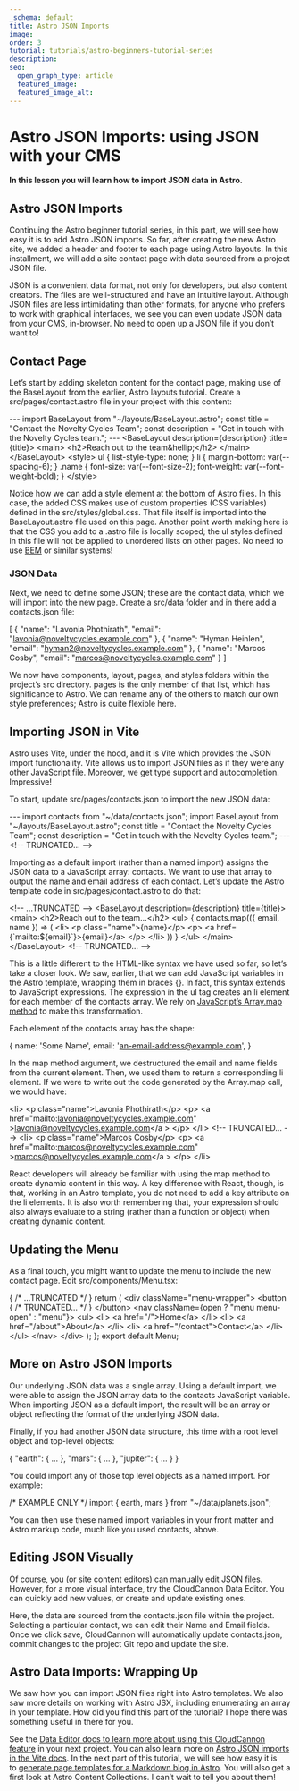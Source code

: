 ```yaml
---
_schema: default
title: Astro JSON Imports
image:
order: 3
tutorial: tutorials/astro-beginners-tutorial-series
description:
seo:
  open_graph_type: article
  featured_image:
  featured_image_alt:
---
```

# Astro JSON Imports: using JSON with your CMS

**In this lesson you will learn how to import JSON data in Astro.**

## Astro JSON Imports

Continuing the Astro beginner tutorial series, in this part, we will see how easy it is to add Astro JSON imports. So far, after creating the new Astro site, we added a header and footer to each page using Astro layouts. In this installment, we will add a site contact page with data sourced from a project JSON file.

JSON is a convenient data format, not only for developers, but also content creators. The files are well-structured and have an intuitive layout. Although JSON files are less intimidating than other formats, for anyone who prefers to work with graphical interfaces, we see you can even update JSON data from your CMS, in-browser. No need to open up a JSON file if you don’t want to!

## Contact Page

Let’s start by adding skeleton content for the contact page, making use of the BaseLayout from the earlier, Astro layouts tutorial. Create a src/pages/contact.astro file in your project with this content:

\--- import BaseLayout from "~/layouts/BaseLayout.astro"; const title = "Contact the Novelty Cycles Team"; const description = "Get in touch with the Novelty Cycles team."; --- &lt;BaseLayout description=\{description\} title=\{title\}&gt; &lt;main&gt; &lt;h2&gt;Reach out to the team&amp;hellip;&lt;/h2&gt; &lt;/main&gt; &lt;/BaseLayout&gt; &lt;style&gt; ul \{ list-style-type: none; \} li \{ margin-bottom: var(--spacing-6); \} .name \{ font-size: var(--font-size-2); font-weight: var(--font-weight-bold); \} &lt;/style&gt;

Notice how we can add a style element at the bottom of Astro files. In this case, the added CSS makes use of custom properties (CSS variables) defined in the src/styles/global.css. That file itself is imported into the BaseLayout.astro file used on this page. Another point worth making here is that the CSS you add to a .astro file is locally scoped; the ul styles defined in this file will not be applied to unordered lists on other pages. No need to use&nbsp;[BEM](https://getbem.com/introduction/)&nbsp;or similar systems!

### JSON Data

Next, we need to define some JSON; these are the contact data, which we will import into the new page. Create a src/data folder and in there add a contacts.json file:

\[ \{ "name": "Lavonia Phothirath", "email": "lavonia@noveltycycles.example.com" \}, \{ "name": "Hyman Heinlen", "email": "hyman2@noveltycycles.example.com" \}, \{ "name": "Marcos Cosby", "email": "marcos@noveltycycles.example.com" \} \]

We now have components, layout, pages, and styles folders within the project’s src directory. pages is the only member of that list, which has significance to Astro. We can rename any of the others to match our own style preferences; Astro is quite flexible here.

## Importing JSON in Vite

Astro uses Vite, under the hood, and it is Vite which provides the JSON import functionality. Vite allows us to import JSON files as if they were any other JavaScript file. Moreover, we get type support and autocompletion. Impressive!

To start, update src/pages/contacts.json to import the new JSON data:

\--- import contacts from "~/data/contacts.json"; import BaseLayout from "~/layouts/BaseLayout.astro"; const title = "Contact the Novelty Cycles Team"; const description = "Get in touch with the Novelty Cycles team."; --- &lt;!-- TRUNCATED... --&gt;

Importing as a default import (rather than a named import) assigns the JSON data to a JavaScript array: contacts. We want to use that array to output the name and email address of each contact. Let’s update the Astro template code in src/pages/contact.astro to do that:

&lt;!-- ...TRUNCATED --&gt; &lt;BaseLayout description=\{description\} title=\{title\}&gt; &lt;main&gt; &lt;h2&gt;Reach out to the team…&lt;/h2&gt; &lt;ul&gt; \{ contacts.map((\{ email, name \}) =&gt; ( &lt;li&gt; &lt;p class="name"&gt;\{name\}&lt;/p&gt; &lt;p&gt; &lt;a href=\{\`mailto:$\{email\}\`\}&gt;\{email\}&lt;/a&gt; &lt;/p&gt; &lt;/li&gt; )) \} &lt;/ul&gt; &lt;/main&gt; &lt;/BaseLayout&gt; &lt;!-- TRUNCATED... --&gt;

This is a little different to the HTML-like syntax we have used so far, so let’s take a closer look. We saw, earlier, that we can add JavaScript variables in the Astro template, wrapping them in braces \{\}. In fact, this syntax extends to JavaScript expressions. The expression in the ul tag creates an li element for each member of the contacts array. We rely on&nbsp;[JavaScript’s Array.map method](https://developer.mozilla.org/en-US/docs/Web/JavaScript/Reference/Global_Objects/Array/map)&nbsp;to make this transformation.

Each element of the contacts array has the shape:

\{ name: 'Some Name', email: 'an-email-address@example.com', \}

In the map method argument, we destructured the email and name fields from the current element. Then, we used them to return a corresponding li element. If we were to write out the code generated by the Array.map call, we would have:

&lt;li&gt; &lt;p class="name"&gt;Lavonia Phothirath&lt;/p&gt; &lt;p&gt; &lt;a href="mailto:lavonia@noveltycycles.example.com" &gt;lavonia@noveltycycles.example.com&lt;/a &gt; &lt;/p&gt; &lt;/li&gt; &lt;!-- TRUNCATED... --&gt; &lt;li&gt; &lt;p class="name"&gt;Marcos Cosby&lt;/p&gt; &lt;p&gt; &lt;a href="mailto:marcos@noveltycycles.example.com" &gt;marcos@noveltycycles.example.com&lt;/a &gt; &lt;/p&gt; &lt;/li&gt;

React developers will already be familiar with using the map method to create dynamic content in this way. A key difference with React, though, is that, working in an Astro template, you do not need to add a key attribute on the li elements. It is also worth remembering that, your expression should also always evaluate to a string (rather than a function or object) when creating dynamic content.

## Updating the Menu

As a final touch, you might want to update the menu to include the new contact page. Edit src/components/Menu.tsx:

\{ /\* ...TRUNCATED \*/ \} return ( &lt;div className="menu-wrapper"&gt; &lt;button \{ /\* TRUNCATED... \*/ \} &lt;/button&gt; &lt;nav className=\{open ? "menu menu-open" : "menu"\}&gt; &lt;ul&gt; &lt;li&gt; &lt;a href="/"&gt;Home&lt;/a&gt; &lt;/li&gt; &lt;li&gt; &lt;a href="/about"&gt;About&lt;/a&gt; &lt;/li&gt; &lt;li&gt; &lt;a href="/contact"&gt;Contact&lt;/a&gt; &lt;/li&gt; &lt;/ul&gt; &lt;/nav&gt; &lt;/div&gt; ); \}; export default Menu;

## More on Astro JSON Imports

Our underlying JSON data was a single array. Using a default import, we were able to assign the JSON array data to the contacts JavaScript variable. When importing JSON as a default import, the result will be an array or object reflecting the format of the underlying JSON data.

Finally, if you had another JSON data structure, this time with a root level object and top-level objects:

\{ "earth": \{ ... \}, "mars": \{ ... \}, "jupiter": \{ ... \} \}

You could import any of those top level objects as a named import. For example:

/\* EXAMPLE ONLY \*/ import \{ earth, mars \} from "~/data/planets.json";

You can then use these named import variables in your front matter and Astro markup code, much like you used contacts, above.

## Editing JSON Visually

Of course, you (or site content editors) can manually edit JSON files. However, for a more visual interface, try the CloudCannon Data Editor. You can quickly add new values, or create and update existing ones.

Here, the data are sourced from the contacts.json file within the project. Selecting a particular contact, we can edit their Name and Email fields. Once we click save, CloudCannon will automatically update contacts.json, commit changes to the project Git repo and update the site.

## Astro Data Imports: Wrapping Up

We saw how you can import JSON files right into Astro templates. We also saw more details on working with Astro JSX, including enumerating an array in your template. How did you find this part of the tutorial? I hope there was something useful in there for you.

See the&nbsp;[Data Editor docs to learn more about using this CloudCannon feature](https://cloudcannon.com/documentation/articles/introducing-the-data-editor/)&nbsp;in your next project. You can also learn more on&nbsp;[Astro JSON imports in the Vite docs](https://vitejs.dev/guide/features.html#json). In the next part of this tutorial, we will see how easy it is to&nbsp;[generate page templates for a Markdown blog in Astro](https://cloudcannon.com/community/learn/astro-beginners-tutorial/astro-blogging/). You will also get a first look at Astro Content Collections. I can’t wait to tell you about them!